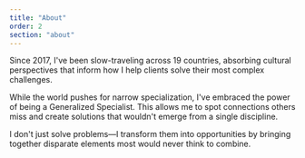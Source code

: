 ```yaml
---
title: "About"
order: 2
section: "about"
---
```


Since 2017, I've been slow-traveling across 19 countries, absorbing cultural perspectives that inform how I help clients solve their most complex challenges.

While the world pushes for narrow specialization, I've embraced the power of being a Generalized Specialist. This allows me to spot connections others miss and create solutions that wouldn't emerge from a single discipline.

I don't just solve problems—I transform them into opportunities by bringing together disparate elements most would never think to combine.